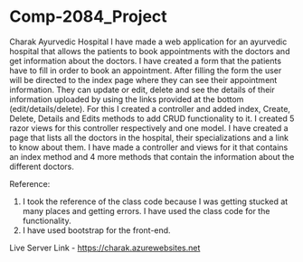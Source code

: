 # Comp-2084_Project
Charak Ayurvedic Hospital
I have made a web application for an ayurvedic hospital that allows the patients to book appointments with the doctors and get information about the doctors.
I have created a form that the patients have to fill in order to book an appointment. After filling the form the user will be directed to the index page where they can see their appointment information. They can update or edit, delete and see the details of their information uploaded by using the links provided at the bottom (edit/details/delete).
For this I created a controller and added index, Create, Delete, Details and Edits methods to add CRUD functionality to it. I created 5 razor views for this controller respectively and one model.
I have created a page that lists all the doctors in the hospital, their specializations and a link to know about them.
I have made a controller and views for it that contains an index method and 4 more methods that contain the information about the different doctors.


Reference:
1. I took the reference of the class code because I was getting stucked at many places and getting errors. I have used the class code for the functionality.
2. I have used bootstrap for the front-end.

Live Server Link - https://charak.azurewebsites.net
